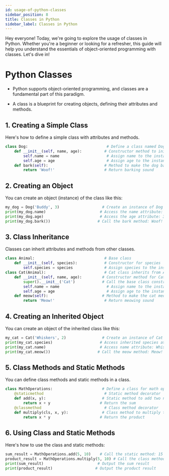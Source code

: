 ```yaml
---  
id: usage-of-python-classes  
sidebar_position: 8
title: Classes in Python  
sidebar_label: Classes in Python  
---
```


Hey everyone! Today, we're going to explore the usage of classes in Python. Whether you're a beginner or looking for a refresher, this guide will help you understand the essentials of object-oriented programming with classes. Let's dive in!
# Python Classes


* Python supports object-oriented programming, and classes are a fundamental part of this paradigm.

* A class is a blueprint for creating objects, defining their attributes and methods.
## 1. Creating a Simple Class


Here's how to define a simple class with attributes and methods.  
```python  
class Dog:                                   # Define a class named Dog  
    def __init__(self, name, age):          # Constructor method to initialize attributes  
        self.name = name                     # Assign name to the instance  
        self.age = age                       # Assign age to the instance  
    def bark(self):                         # Method to make the dog bark  
        return 'Woof!'                      # Return barking sound  
```
## 2. Creating an Object


You can create an object (instance) of the class like this:  
```python  
my_dog = Dog('Buddy', 3)                   # Create an instance of Dog class  
print(my_dog.name)                        # Access the name attribute: Buddy  
print(my_dog.age)                         # Access the age attribute: 3  
print(my_dog.bark())                     # Call the bark method: Woof!  
```
## 3. Class Inheritance


Classes can inherit attributes and methods from other classes.  
```python  
class Animal:                               # Base class  
    def __init__(self, species):            # Constructor for species  
        self.species = species              # Assign species to the instance  
class Cat(Animal):                          # Cat class inherits from Animal  
    def __init__(self, name, age):         # Constructor method for Cat  
        super().__init__('Cat')            # Call the base class constructor  
        self.name = name                     # Assign name to the instance  
        self.age = age                       # Assign age to the instance  
    def meow(self):                        # Method to make the cat meow  
        return 'Meow!'                      # Return meowing sound  
```
## 4. Creating an Inherited Object


You can create an object of the inherited class like this:  
```python  
my_cat = Cat('Whiskers', 2)                # Create an instance of Cat class  
print(my_cat.species)                     # Access inherited species attribute: Cat  
print(my_cat.name)                        # Access name attribute: Whiskers  
print(my_cat.meow())                     # Call the meow method: Meow!  
```
## 5. Class Methods and Static Methods


You can define class methods and static methods in a class.  
```python  
class MathOperations:                      # Define a class for math operations  
    @staticmethod                           # Static method decorator  
    def add(x, y):                         # Static method to add two numbers  
        return x + y                      # Return the sum  
    @classmethod                            # Class method decorator  
    def multiply(cls, x, y):               # Class method to multiply two numbers  
        return x * y                      # Return the product  
```
## 6. Using Class and Static Methods


Here's how to use the class and static methods:  
```python  
sum_result = MathOperations.add(5, 10)    # Call the static method: 15  
product_result = MathOperations.multiply(5, 10) # Call the class method: 50  
print(sum_result)                        # Output the sum result  
print(product_result)                   # Output the product result  
```